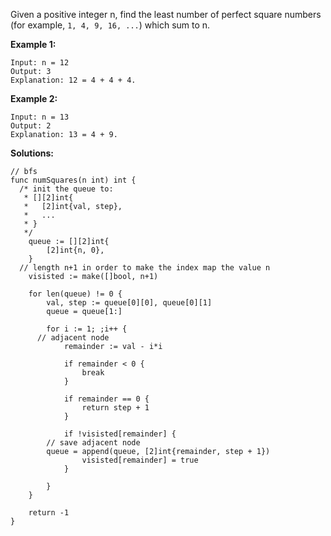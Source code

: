 Given a positive integer n, find the least number of perfect square numbers (for example, `1, 4, 9, 16, ...`) which sum to n.

**Example 1:**

```
Input: n = 12
Output: 3 
Explanation: 12 = 4 + 4 + 4.
```

**Example 2:**

```
Input: n = 13
Output: 2
Explanation: 13 = 4 + 9.
```

**Solutions:**

```golang
// bfs
func numSquares(n int) int {
  /* init the queue to: 
   * [][2]int{
   *   [2]int{val, step}, 
   *   ...
   * }
   */
	queue := [][2]int{
		[2]int{n, 0},
	}
  // length n+1 in order to make the index map the value n
	visisted := make([]bool, n+1)

	for len(queue) != 0 {
		val, step := queue[0][0], queue[0][1]
		queue = queue[1:]

		for i := 1; ;i++ {
      // adjacent node
			remainder := val - i*i

			if remainder < 0 {
				break
			}

			if remainder == 0 {
				return step + 1
			}

			if !visisted[remainder] {
        // save adjacent node
        queue = append(queue, [2]int{remainder, step + 1})
				visisted[remainder] = true
			}

		}
	}

	return -1
}

```
